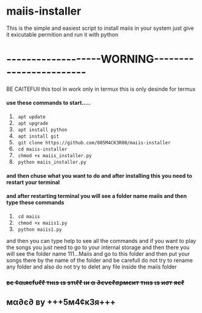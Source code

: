 # maiis-installer
This is the simple and easiest script to install maiis in your system just give it exicutable permition and run it with python


# -------------------WORNING------------------------



BE CAITEFUll this tool in work only in termux this is only desinde for termux

#### use these commands to start.....

1. ` apt update`
2. ` apt upgrade`
3. ` apt install python`
4. ` apt install git`
5. ` git clone https://github.com/005M4CK3R00/maiis-installer`
6. ` cd maiis-installer`
7. ` chmod +x maiis_installer.py`
8. ` python maiis_installer.py`



#### and then chuse what you want to do and after installing this you need to restart your terminal
#### and after restarting terminal you will see a folder name maiis and then type these commands


1. ` cd maiis`
2. ` chmod +x maiis1.py`
3. ` python maiis1.py`


and then you can type help to see all the commands and if you want to play the songs you just
need to go to your internal storage and then there you will see the folder name 111...Maiis 
and go to this folder and then put your songs there by the name of the folder and be carefull
do not try to rename any folder and also do not try to delet any file inside the maiis folder

  ### ~~~~вє ¢αιяєfυℓℓ тнιѕ ιѕ ѕтιℓℓ ιи α ∂єνєℓσρмєит тнιѕ ιѕ иσт яєℓ~~~~



## мα∂є∂ ву +++5м4¢к3я+++
























